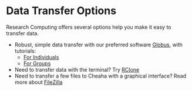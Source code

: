 # Data Transfer Options

Research Computing offers several options help you make it easy to transfer data.

- Robust, simple data transfer with our preferred software [Globus](./globus.md), with tutorials:
    - [For Individuals](./tutorial/globus_individual_tutorial.md)
    - [For Groups](./tutorial/globus_organization_tutorial.md)
- Need to transfer data with the terminal? Try [RClone](./rclone.md)
- Need to transfer a few files to Cheaha with a graphical interface? Read more about [FileZilla](./filezilla.md)
